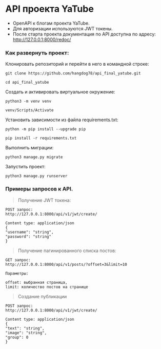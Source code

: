 # API проекта YaTube

- OpenAPI к блогам проекта YaTube. 
- Для авторизации используются JWT токены.
- После старта проекта документация по API доступна по адресу: http://127.0.0.1:8000/redoc/



### Как развернуть проект:

Клонировать репозиторий и перейти в него в командной строке:

```
git clone https://github.com/hangdog78/api_final_yatube.git
```

```
cd api_final_yatube
```

Cоздать и активировать виртуальное окружение:

```
python3 -m venv venv
```

```
venv/Scripts/Activate
```

Установить зависимости из файла requirements.txt:

```
python -m pip install --upgrade pip
```

```
pip install -r requirements.txt
```

Выполнить миграции:

```
python3 manage.py migrate
```

Запустить проект:

```
python3 manage.py runserver
```

### Примеры запросов к API.

>Получение JWT токена:

```
POST запрос:
http://127.0.0.1:8000/api/v1/jwt/create/

Content type: application/json
{
"username": "string",
"password": "string"
}
```

>Получение пагинированного списка постов:

```
GET запрос:
http://127.0.0.1:8000/api/v1/posts/?offset=3&limit=10

Параметры:

offset: выбранная страница,
limit: количество постов на странице

```
>Создание публикации
```
POST запрос:
http://127.0.0.1:8000/api/v1/jwt/create/

Content type: application/json
{
"text": "string",
"image": "string",
"group": 0
}
```